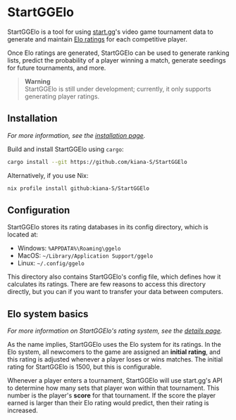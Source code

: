 # StartGGElo

StartGGElo is a tool for using [start.gg](https://www.start.gg/)'s video game tournament data to
generate and maintain [Elo ratings](https://wikipedia.org/wiki/Elo_rating_system) for each competitive player.

Once Elo ratings are generated, StartGGElo can be used to generate ranking lists, predict the
probability of a player winning a match, generate seedings for future tournaments, and more.

> **Warning**<br>
> StartGGElo is still under development; currently, it only supports generating player ratings.

## Installation

*For more information, see the [installation page](INSTALL.md).*

Build and install StartGGElo using `cargo`:

``` sh
cargo install --git https://github.com/kiana-S/StartGGElo
```

Alternatively, if you use Nix:

``` sh
nix profile install github:kiana-S/StartGGElo
```

## Configuration

StartGGElo stores its rating databases in its config directory, which is located at:

- Windows: `%APPDATA%\Roaming\ggelo`
- MacOS: `~/Library/Application Support/ggelo`
- Linux: `~/.config/ggelo`

This directory also contains StartGGElo's config file, which defines how it calculates its ratings.
There are few reasons to access this directory directly, but you can if you want to transfer your
data between computers.

## Elo system basics

*For more information on StartGGElo's rating system, see the [details page](DETAILS.md).*

As the name implies, StartGGElo uses the Elo system for its ratings. In the Elo system, all newcomers to the
game are assigned an **initial rating**, and this rating is adjusted whenever a player loses or wins matches.
The initial rating for StartGGElo is 1500, but this is configurable.

Whenever a player enters a tournament, StartGGElo will use start.gg's API to determine how many sets
that player won within that tournament. This number is the player's **score** for that tournament. If the score
the player earned is larger than their Elo rating would predict, then their rating is increased.
